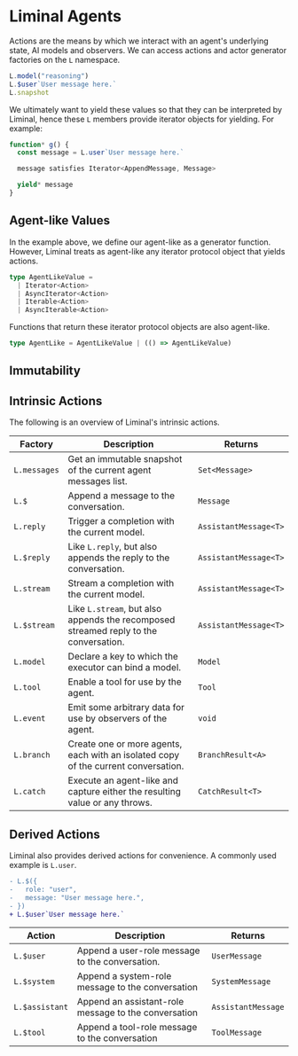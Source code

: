 # Liminal Agents <Badge type="warning" text="beta" />

Actions are the means by which we interact with an agent's underlying state, AI
models and observers. We can access actions and actor generator factories on the
`L` namespace.

```ts
L.model("reasoning")
L.$user`User message here.`
L.snapshot
```

We ultimately want to yield these values so that they can be interpreted by
Liminal, hence these `L` members provide iterator objects for yielding. For
example:

```ts {4,6}
function* g() {
  const message = L.user`User message here.`

  message satisfies Iterator<AppendMessage, Message>

  yield* message
}
```

## Agent-like Values

In the example above, we define our agent-like as a generator function. However,
Liminal treats as agent-like any iterator protocol object that yields actions.

```ts
type AgentLikeValue =
  | Iterator<Action>
  | AsyncIterator<Action>
  | Iterable<Action>
  | AsyncIterable<Action>
```

Functions that return these iterator protocol objects are also agent-like.

```ts
type AgentLike = AgentLikeValue | (() => AgentLikeValue)
```

## Immutability

## Intrinsic Actions

The following is an overview of Liminal's intrinsic actions.

| Factory      | Description                                                                          | Returns               |
| ------------ | ------------------------------------------------------------------------------------ | --------------------- |
| `L.messages` | Get an immutable snapshot of the current agent messages list.                        | `Set<Message>`        |
| `L.$`        | Append a message to the conversation.                                                | `Message`             |
| `L.reply`    | Trigger a completion with the current model.                                         | `AssistantMessage<T>` |
| `L.$reply`   | Like `L.reply`, but also appends the reply to the conversation.                      | `AssistantMessage<T>` |
| `L.stream`   | Stream a completion with the current model.                                          | `AssistantMessage<T>` |
| `L.$stream`  | Like `L.stream`, but also appends the recomposed streamed reply to the conversation. | `AssistantMessage<T>` |
| `L.model`    | Declare a key to which the executor can bind a model.                                | `Model`               |
| `L.tool`     | Enable a tool for use by the agent.                                                  | `Tool`                |
| `L.event`    | Emit some arbitrary data for use by observers of the agent.                          | `void`                |
| `L.branch`   | Create one or more agents, each with an isolated copy of the current conversation.   | `BranchResult<A>`     |
| `L.catch`    | Execute an agent-like and capture either the resulting value or any throws.          | `CatchResult<T>`      |

## Derived Actions

Liminal also provides derived actions for convenience. A commonly used example
is `L.user`.

```diff
- L.$({
-   role: "user",
-   message: "User message here.",
- })
+ L.$user`User message here.`
```

| Action         | Description                                          | Returns            |
| -------------- | ---------------------------------------------------- | ------------------ |
| `L.$user`      | Append a user-role message to the conversation.      | `UserMessage`      |
| `L.$system`    | Append a system-role message to the conversation     | `SystemMessage`    |
| `L.$assistant` | Append an assistant-role message to the conversation | `AssistantMessage` |
| `L.$tool`      | Append a tool-role message to the conversation       | `ToolMessage`      |
